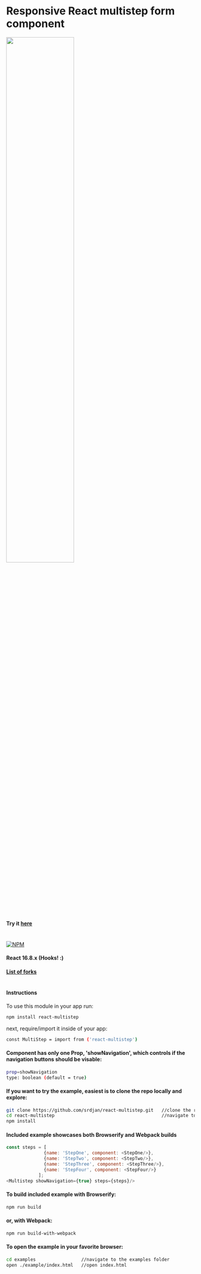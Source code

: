 # Responsive React multistep form component


<img width="60%" height="auto" src="https://raw.githubusercontent.com/srdjan/react-multistep/master/assets/react-multistep.png"/>


#### Try it [here](http://srdjan.github.io/react-multistep/)
#
[![NPM](https://nodei.co/npm/react-multistep.png?downloads=true&stars=true)](https://nodei.co/npm/react-multistep/)

#### React 16.8.x (Hooks! :)

#### [List of forks](https://github.com/srdjan/react-multistep/network/members/)
# 
#### Instructions

To use this module in your app run:
```sh
npm install react-multistep
```
next, require/import it inside of your app:
```sh
const MultiStep = import from ('react-multistep')
```
#### Component has only one Prop, 'showNavigation', which controls if the navigation buttons should be visable:
```sh
prop=showNavigation 
type: boolean (default = true)
```

#### If you want to try the example, easiest is to clone the repo locally and explore:

```sh
git clone https://github.com/srdjan/react-multistep.git   //clone the repo
cd react-multistep                                        //navigate to the project folder
npm install
```

#### Included example showcases both Browserify and Webpack builds
```javascript
const steps = [
              {name: 'StepOne', component: <StepOne/>},
              {name: 'StepTwo', component: <StepTwo/>},
              {name: 'StepThree', component: <StepThree/>},
              {name: 'StepFour', component: <StepFour/>}
            ];
<Multistep showNavigation={true} steps={steps}/>
```

#### To build included example with Browserify:
```sh
npm run build
```
#### or, with Webpack:
```sh
npm run build-with-webpack
```

#### To open the example in your favorite browser:
```sh
cd examples                 //navigate to the examples folder
open ./example/index.html   //open index.html
```

